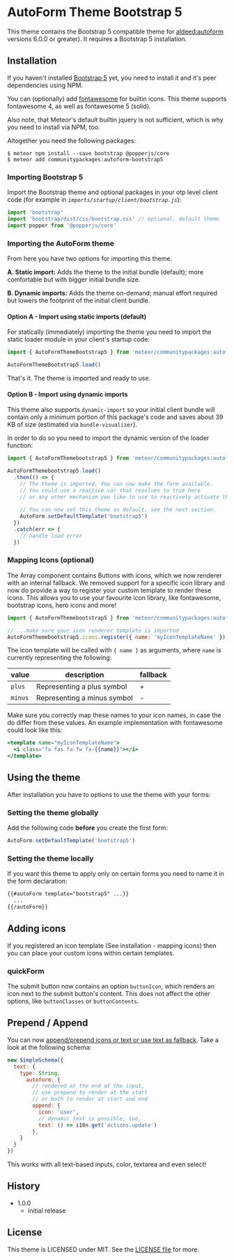 # AutoForm Theme Bootstrap 5

This theme contains the Bootstrap 5 compatible theme for [aldeed:autoform](https://github.com/aldeed/meteor-autoform)
versions 6.0.0 or greater). 
It requires a Bootstrap 5 installation.

## Installation

If you haven't installed [Bootstrap 5](http://getbootstrap.com/) yet, you need 
to install it and it's peer dependencies using NPM. 

You can (optionally) add [fontawesome](https://fontawesome.com) for builtin 
icons.  This theme supports fontawesome 4, as well as fontawesome 5 (solid).

Also note, that Meteor's default builtin jquery is not sufficient, 
which is why you need to install via NPM, too.

Altogether you need the following packages:

```
$ meteor npm install --save bootstrap @popperjs/core
$ meteor add communitypackages:autoform-bootstrap5
```

### Importing Bootstrap 5

Import the Bootstrap theme and optional packages in your otp level client code
(for example in *`imports/startup/client/bootstrap.js`*):

```javascript
import 'bootstrap'
import 'bootstrap/dist/css/bootstrap.css' // optional, default theme
import popper from '@popperjs/core'
```

### Importing the AutoForm theme

From here you have two options for importing this theme.

**A. Static import:** 
   Adds the theme to the initial bundle (default); more comfortable but with 
   bigger initial bundle size.

**B. Dynamic imports:**
   Adds the theme on-demand; manual effort required
   but lowers the footprint of the initial client bundle.


#### Option A - Import using static imports (default)

For statically (immediately) importing the theme you need to import the static 
loader module in your client's startup code:

```javascript
import { AutoFormThemeBootstrap5 } from 'meteor/communitypackages:autoform-bootstrap5/static'

AutoFormThemeBootstrap5.load()
```

That's it. The theme is imported and ready to use.

#### Option B - Import using dynamic imports

This theme also supports `dynamic-import` so your initial client bundle will
contain only a minimum portion of this package's code and saves about 39 KB of
size (estimated via `bundle-visualizer`).

In order to do so you need to import the dynamic version of the loader function:

```javascript
import { AutoFormThemebootstrap5 } from 'meteor/communitypackages:autoform-bootstrap5/dynamic'

AutoFormThemebootstrap5.load()
  .then(() => {
    // The theme is imported. You can now make the form available.
    // You could use a reactive var that resolves to true here
    // or any other mechanism you like to use to reactively activate the form.
    
    // You can now set this theme as default, see the next section.
    AutoForm.setDefaultTemplate('bootstrap5')
  })
  .catch(err => {
    // handle load error
  })
```  

### Mapping Icons (optional)

The Array component contains Buttons with icons, which we now renderer with an internal fallback. 
We removed support for a specific icon library and now do provide a way to register your custom template
to render these icons.
This allows you to use your favourite icon library, like fontawesome, bootstrap icons, hero icons and more!

```js
import { AutoFormThemebootstrap5 } from 'meteor/communitypackages:autoform-bootstrap5/static'

// ...make sure your icon renderer template is imported
AutoFormThemebootstrap5.icons.register({ name: 'myIconTemplateName' })
```

The icon template will be called with `{ name }` as arguments, where `name` is currently representing the following:

| value   | description                 | fallback |
|---------|-----------------------------|----------|
| `plus`  | Representing a plus symbol  | +        |
| `minus` | Representing a minus symbol | -        |

Make sure you correctly map these names to your icon names, in case the do differ from these values.
An example implementation with fontawesome could look like this:

```handlebars
<template name="myIconTemplateName">
  <i class="fa fas fa-fw fa-{{name}}"></i>
</template>
```



## Using the theme

After installation you have to options to use the theme with your forms:

### Setting the theme globally

Add the following code **before** you create the first form: 

```javascript
AutoForm.setDefaultTemplate('bootstrap5')
``` 

### Setting the theme locally

If you want this theme to apply only on certain forms you need to name it in the
form declaration:

```html
{{#autoForm template="bootstrap5" ...}}
  ...
{{/autoForm}}
```

## Adding icons

If you registered an icon template (See installation - mapping icons) then you can place your custom icons within
certain templates.

### quickForm

The submit button now contains an option `buttonIcon`, which renders an icon next to the submit button's content.
This does not affect the other options, like `buttonClasses` or `buttonContents`.

## Prepend / Append

You can now [append/prepend icons or text or use text as fallback](https://getbootstrap.com/docs/5.3/forms/input-group/).
Take a look at the following schema:

```js
new SimpleSchema({
  text: {
    type: String,
      autoform: {
        // rendered at the end of the input,
        // use prepend to render at the start
        // or both to render at start and end
        append: {
          icon: 'user',
          // dynamic text is possible, too,
          text: () => i18n.get('actions.update')
        },
    }
  }
})
```

This works with all text-based inputs, color, textarea and even select!

## History

- 1.0.0
  - initial release

## License

This theme is LICENSED under MIT. See the [LICENSE file](../LICENSE) for more. 
